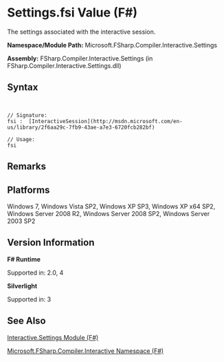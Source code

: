 # Settings.fsi Value (F#)

The settings associated with the interactive session.

**Namespace/Module Path:** Microsoft.FSharp.Compiler.Interactive.Settings

**Assembly:** FSharp.Compiler.Interactive.Settings (in FSharp.Compiler.Interactive.Settings.dll)


## Syntax


```


// Signature:
fsi :  [InteractiveSession](http://msdn.microsoft.com/en-us/library/2f6aa29c-7fb9-43ae-a7e3-6720fcb282bf)

// Usage:
fsi

```



## Remarks

## Platforms
Windows 7, Windows Vista SP2, Windows XP SP3, Windows XP x64 SP2, Windows Server 2008 R2, Windows Server 2008 SP2, Windows Server 2003 SP2


## Version Information
**F# Runtime**

Supported in: 2.0, 4

**Silverlight**

Supported in: 3


## See Also
[Interactive.Settings Module &#40;F&#35;&#41;](Interactive.Settings-Module-%28FSharp%29.md)

[Microsoft.FSharp.Compiler.Interactive Namespace &#40;F&#35;&#41;](Microsoft.FSharp.Compiler.Interactive-Namespace-%28FSharp%29.md)

